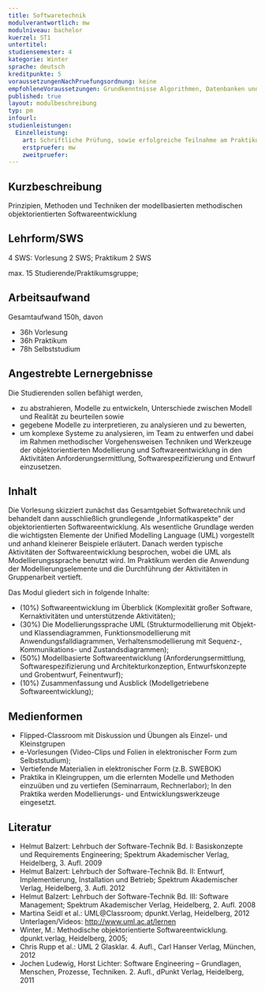 ```yaml
---
title: Softwaretechnik
modulverantwortlich: mw
modulniveau: bachelor
kuerzel: ST1
untertitel:
studiensemester: 4
kategorie: Winter
sprache: deutsch
kreditpunkte: 5
voraussetzungenNachPruefungsordnung: keine
empfohleneVoraussetzungen: Grundkenntnisse Algorithmen, Datenbanken und objektorientierte Programmierung
published: true
layout: modulbeschreibung
typ: pm
infourl: 
studienleistungen:
  Einzelleistung:
    art: Schriftliche Prüfung, sowie erfolgreiche Teilnahme am Praktikum als Prüfungsvorleistung
    erstpruefer: mw
    zweitpruefer: 
---
```


## Kurzbeschreibung
Prinzipien, Methoden und Techniken der modellbasierten methodischen objektorientierten Softwareentwicklung

## Lehrform/SWS
4 SWS: Vorlesung 2 SWS; Praktikum 2 SWS

max. 15 Studierende/Praktikumsgruppe;

## Arbeitsaufwand
Gesamtaufwand 150h, davon 

- 36h Vorlesung 
- 36h Praktikum
- 78h Selbststudium 

## Angestrebte Lernergebnisse
Die Studierenden sollen befähigt werden, 
- zu abstrahieren, Modelle zu entwickeln, Unterschiede zwischen Modell und Realität zu beurteilen sowie 
- gegebene Modelle zu interpretieren, zu analysieren und zu bewerten, 
- um komplexe Systeme zu analysieren, im Team zu entwerfen und dabei im Rahmen methodischer Vorgehensweisen Techniken und Werkzeuge der objektorientierten Modellierung und Softwareentwicklung in den Aktivitäten Anforderungsermittlung, Softwarespezifizierung und Entwurf einzusetzen.

## Inhalt

Die Vorlesung skizziert zunächst das Gesamtgebiet Softwaretechnik und behandelt dann ausschließlich grundlegende „Informatikaspekte” der objektorientierten Softwareentwicklung. Als wesentliche Grundlage werden die wichtigsten Elemente der Unified Modelling Language (UML) vorgestellt und anhand kleinerer Beispiele erläutert. Danach werden typische Aktivitäten der Softwareentwicklung besprochen, wobei die UML als Modellierungssprache benutzt wird. Im Praktikum werden die Anwendung der Modellierungselemente und die Durchführung der Aktivitäten in Gruppenarbeit vertieft.  

Das Modul gliedert sich in folgende Inhalte: 
- (10%) Softwareentwicklung im Überblick (Komplexität großer Software, Kernaktivitäten und unterstützende Aktivitäten); 
- (30%) Die Modellierungssprache UML (Strukturmodellierung mit Objekt- und Klassendiagrammen, Funktionsmodellierung mit Anwendungsfalldiagrammen, Verhaltensmodellierung mit Sequenz-, Kommunikations- und Zustandsdiagrammen);
- (50%) Modellbasierte Softwareentwicklung (Anforderungsermittlung, Softwarespezifizierung und Architekturkonzeption, Entwurfskonzepte und Grobentwurf, Feinentwurf);
- (10%) Zusammenfassung und Ausblick (Modellgetriebene Softwareentwicklung);


## Medienformen
- Flipped-Classroom mit Diskussion und Übungen als Einzel- und Kleinstgrupen
- e-Vorlesungen (Video-Clips und Folien in elektronischer Form zum Selbststudium);
- Vertiefende Materialien in elektronischer Form (z.B. SWEBOK)
- Praktika in Kleingruppen, um die erlernten Modelle und Methoden einzuüben und zu vertiefen (Seminarraum, Rechnerlabor); In den Praktika werden Modellierungs- und Entwicklungswerkzeuge eingesetzt.


## Literatur
- Helmut Balzert: Lehrbuch der Software-Technik Bd. I: Basiskonzepte und Requirements Engineering; Spektrum Akademischer Verlag, Heidelberg, 3. Aufl. 2009
- Helmut Balzert: Lehrbuch der Software-Technik Bd. II: Entwurf, Implementierung, Installation und Betrieb; Spektrum Akademischer Verlag, Heidelberg, 3. Aufl. 2012
- Helmut Balzert: Lehrbuch der Software-Technik Bd. III: Software Management; Spektrum Akademischer Verlag, Heidelberg, 2. Aufl. 2008
- Martina Seidl et al.: UML@Classroom; dpunkt.Verlag, Heidelberg, 2012
  Unterlagen/Videos: <http://www.uml.ac.at/lernen>
- Winter, M.: Methodische objektorientierte Softwareentwicklung. dpunkt.verlag, Heidelberg, 2005;
- Chris Rupp et al.: UML 2 Glasklar. 4. Aufl., Carl Hanser Verlag, München, 2012
- Jochen Ludewig, Horst Lichter: Software Engineering – Grundlagen, Menschen, Prozesse, Techniken. 2. Aufl., dPunkt Verlag, Heidelberg, 2011

